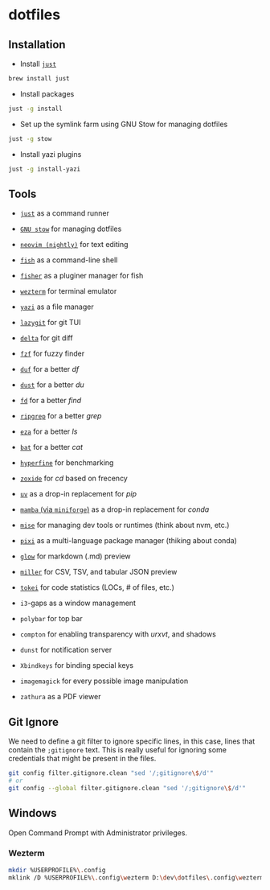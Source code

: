 # dotfiles

## Installation

- Install [`just`](https://github.com/casey/just?tab=readme-ov-file#packages)

```sh
brew install just
```

- Install packages

```sh
just -g install
```

- Set up the symlink farm using GNU Stow for managing dotfiles

```sh
just -g stow
```

- Install yazi plugins

```sh
just -g install-yazi
```

## Tools

- [`just`](https://github.com/casey/just) as a command runner
- [`GNU stow`](https://www.gnu.org/software/stow/) for managing dotfiles

- [`neovim (nightly)`](https://github.com/neovim/neovim) for text editing
- [`fish`](https://github.com/fish-shell/fish-shell) as a command-line shell
- [`fisher`](https://github.com/jorgebucaran/fisher) as a pluginer manager for fish
- [`wezterm`](https://github.com/wez/wezterm) for terminal emulator
- [`yazi`](https://github.com/sxyazi/yazi) as a file manager

- [`lazygit`](https://github.com/jesseduffield/lazygit) for git TUI
- [`delta`](https://github.com/dandavison/delta) for git diff
- [`fzf`](https://github.com/junegunn/fzf) for fuzzy finder
- [`duf`](https://github.com/muesli/duf) for a better _df_
- [`dust`](https://github.com/bootandy/dust) for a better _du_
- [`fd`](https://github.com/sharkdp/fd) for a better _find_
- [`ripgrep`](https://github.com/BurntSushi/ripgrep) for a better _grep_
- [`eza`](https://github.com/eza-community/eza) for a better _ls_
- [`bat`](https://github.com/sharkdp/bat) for a better _cat_
- [`hyperfine`](https://github.com/sharkdp/hyperfine) for benchmarking
- [`zoxide`](https://github.com/ajeetdsouza/zoxide) for _cd_ based on frecency

- [`uv`](https://github.com/astral-sh/uv) as a drop-in replacement for _pip_
- [`mamba` (via `miniforge`)](https://github.com/conda-forge/miniforge) as a drop-in replacement for _conda_
- [`mise`](https://github.com/jdx/mise) for managing dev tools or runtimes (think about nvm, etc.)
- [`pixi`](https://github.com/prefix-dev/pixi) as a multi-language package manager (thiking about conda)

- [`glow`](https://github.com/charmbracelet/glow) for markdown (.md) preview
- [`miller`](https://github.com/johnkerl/miller) for CSV, TSV, and tabular JSON preview

- [`tokei`](https://github.com/XAMPPRocky/tokei) for code statistics (LOCs, # of files, etc.)

- `i3`-gaps as a window management
- `polybar` for top bar
- `compton` for enabling transparency with _urxvt_, and shadows
- `dunst` for notification server
- `Xbindkeys` for binding special keys
- `imagemagick` for every possible image manipulation
- `zathura` as a PDF viewer

## Git Ignore

We need to define a git filter to ignore specific lines, in this case, lines that contain the `;gitignore` text.
This is really useful for ignoring some credentials that might be present in the files.

```sh
git config filter.gitignore.clean "sed '/;gitignore\$/d'"
# or 
git config --global filter.gitignore.clean "sed '/;gitignore\$/d'"
```

## Windows

Open Command Prompt with Administrator privileges.

### Wezterm

```sh
mkdir %USERPROFILE%\.config
mklink /D %USERPROFILE%\.config\wezterm D:\dev\dotfiles\.config\wezterm
```

